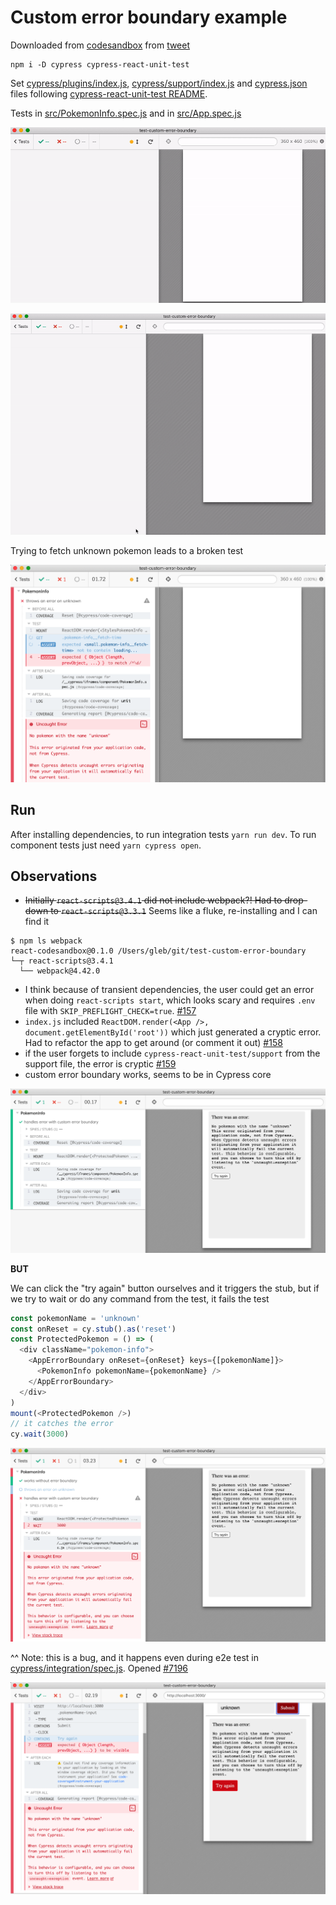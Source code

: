 # Custom error boundary example

Downloaded from [codesandbox](https://codesandbox.io/s/throbbing-thunder-67cnp) from [tweet](https://twitter.com/kentcdodds/status/1255981305218469888)

```shell
npm i -D cypress cypress-react-unit-test
```

Set [cypress/plugins/index.js](cypress/plugins/index.js), [cypress/support/index.js](cypress/support/index.js) and [cypress.json](cypress.json) files following [cypress-react-unit-test README](https://github.com/bahmutov/cypress-react-unit-test).

Tests in [src/PokemonInfo.spec.js](src/PokemonInfo.spec.js) and in [src/App.spec.js](src/App.spec.js)

![All good](images/info.gif)

![Mew App test](images/app-test.gif)

Trying to fetch unknown pokemon leads to a broken test

![Uncaught error](images/uncaught-error.png)

## Run

After installing dependencies, to run integration tests `yarn run dev`. To run component tests just need `yarn cypress open`.

## Observations

- ~~Initially `react-scripts@3.4.1` did not include webpack?! Had to drop-down to `react-scripts@3.3.1`~~ Seems like a fluke, re-installing and I can find it

```
$ npm ls webpack
react-codesandbox@0.1.0 /Users/gleb/git/test-custom-error-boundary
└─┬ react-scripts@3.4.1
  └── webpack@4.42.0
```

- I think because of transient dependencies, the user could get an error when doing `react-scripts start`, which looks scary and requires `.env` file with `SKIP_PREFLIGHT_CHECK=true`. [#157](https://github.com/bahmutov/cypress-react-unit-test/issues/157)
- `index.js` included `ReactDOM.render(<App />, document.getElementById('root'))` which just generated a cryptic error. Had to refactor the app to get around (or comment it out) [#158](https://github.com/bahmutov/cypress-react-unit-test/issues/158)
- if the user forgets to include `cypress-react-unit-test/support` from the support file, the error is cryptic [#159](https://github.com/bahmutov/cypress-react-unit-test/issues/159)
- custom error boundary works, seems to be in Cypress core

![Custom error boundary](images/custom-boundary.png)

**BUT**

We can click the "try again" button ourselves and it triggers the stub, but if we try to wait or do any command from the test, it fails the test

```js
const pokemonName = 'unknown'
const onReset = cy.stub().as('reset')
const ProtectedPokemon = () => (
  <div className="pokemon-info">
    <AppErrorBoundary onReset={onReset} keys={[pokemonName]}>
      <PokemonInfo pokemonName={pokemonName} />
    </AppErrorBoundary>
  </div>
)
mount(<ProtectedPokemon />)
// it catches the error
cy.wait(3000)
```

![Try to wait and the test fails](images/try-wait.png)

^^ Note: this is a bug, and it happens even during e2e test in [cypress/integration/spec.js](cypress/integration/spec.js). Opened [#7196](https://github.com/cypress-io/cypress/issues/7196)

![E2E fails too](images/e2e-fails.png)

